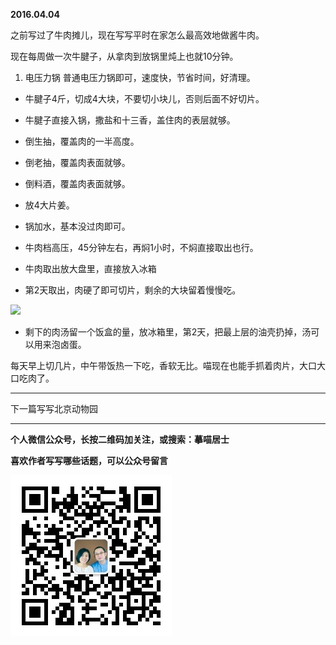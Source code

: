 **2016.04.04**

之前写过了牛肉摊儿，现在写写平时在家怎么最高效地做酱牛肉。

现在每周做一次牛腱子，从拿肉到放锅里炖上也就10分钟。

1. 电压力锅
普通电压力锅即可，速度快，节省时间，好清理。

* 牛腱子4斤，切成4大块，不要切小块儿，否则后面不好切片。

* 牛腱子直接入锅，撒盐和十三香，盖住肉的表层就够。

* 倒生抽，覆盖肉的一半高度。

* 倒老抽，覆盖肉表面就够。

* 倒料酒，覆盖肉表面就够。

* 放4大片姜。

* 锅加水，基本没过肉即可。

* 牛肉档高压，45分钟左右，再焖1小时，不焖直接取出也行。

* 牛肉取出放大盘里，直接放入冰箱

* 第2天取出，肉硬了即可切片，剩余的大块留着慢慢吃。

![](http://upload-images.jianshu.io/upload_images/51001-44a348de7b1c01b5.jpg)

* 剩下的肉汤留一个饭盒的量，放冰箱里，第2天，把最上层的油壳扔掉，汤可以用来泡卤蛋。

每天早上切几片，中午带饭热一下吃，香软无比。喵现在也能手抓着肉片，大口大口吃肉了。

***

下一篇写写北京动物园

***

**个人微信公众号，长按二维码加关注，或搜索：摹喵居士**

**喜欢作者写写哪些话题，可以公众号留言**

![](https://github.com/jiluofu/jiluofu.github.com/raw/master/momiaojushi/static/qrcode.jpg)